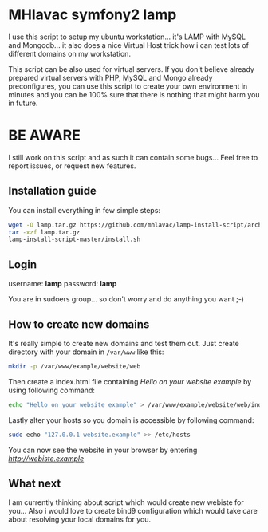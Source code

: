 MHlavac symfony2 lamp
=====================

I use this script to setup my ubuntu workstation... it's LAMP with MySQL and Mongodb... it also does a nice Virtual Host trick how i can test lots of different domains on my workstation.

This script can be also used for virtual servers. If you don't believe already prepared virtual servers with PHP, MySQL and Mongo already preconfigures, you can use this script to create your own environment in minutes and you can be 100% sure that there is nothing that might harm you in future.

BE AWARE
========

I still work on this script and as such it can contain some bugs... Feel free to report issues, or request new features.

Installation guide
------------------

You can install everything in few simple steps:

``` sh
wget -O lamp.tar.gz https://github.com/mhlavac/lamp-install-script/archive/master.tar.gz
tar -xzf lamp.tar.gz
lamp-install-script-master/install.sh
```

Login
-----

username: **lamp**
password: **lamp**

You are in sudoers group... so don't worry and do anything you want ;-)

How to create new domains
-------------------------

It's really simple to create new domains and test them out. Just create directory with your domain in `/var/www` like this:

``` sh
mkdir -p /var/www/example/website/web
```

Then create a index.html file containing *Hello on your website example* by using following command:

``` sh
echo "Hello on your website example" > /var/www/example/website/web/index.html
```

Lastly alter your hosts so you domain is accessible by following command:

``` sh
sudo echo "127.0.0.1 website.example" >> /etc/hosts
```

You can now see the website in your browser by entering *http://webiste.example*

What next
---------

I am currently thinking about script which would create new webiste for you... Also i would love to create bind9 configuration which would take care about resolving your local domains for you.
